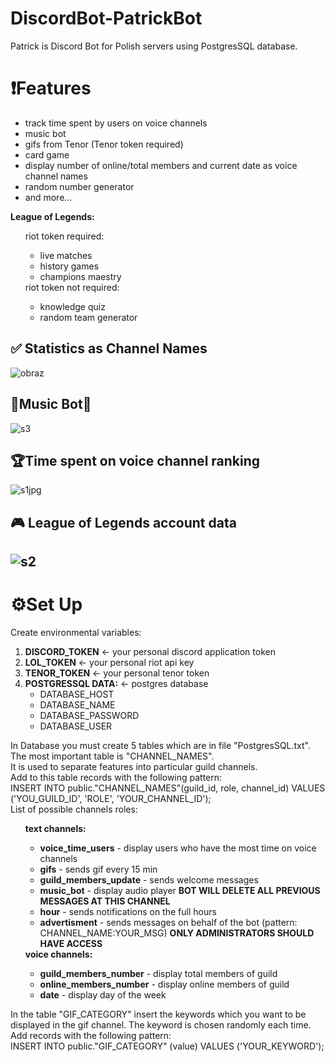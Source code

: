 # DiscordBot-PatrickBot

Patrick is Discord Bot for Polish servers using PostgresSQL database.

<h1>❗Features</h1>
<ul>
  <li> track time spent by users on voice channels </li>
  <li> music bot </li>
  <li> gifs from Tenor (Tenor token required) </li>
  <li> card game </li>
  <li> display number of online/total members and current date as voice channel names</li>
  <li> random number generator </li>
  <li> and more... </li>
</ul>  
 <b> League of Legends: </b>
 <ul>
 riot token required:
    <ul>
      <li> live matches </li>
      <li> history games </li>
      <li> champions maestry </li>  
     </ul>
 riot token not required:
   <ul>
      <li> knowledge quiz </li>
      <li> random team generator </li>
   </ul>
 </ul>

 
<h2>✅ Statistics as Channel Names </h2>
  
![obraz](https://user-images.githubusercontent.com/71319403/162089267-e20ed7da-df24-4235-89c6-c09a62b391c2.png)


 <h2>🎵Music Bot🎵</h2> 
 
![s3](https://user-images.githubusercontent.com/71319403/162534333-a803f0fd-8949-4683-a131-c9ca4e4aaed1.jpg)


<h2>🏆Time spent on voice channel ranking </h2>

![s1jpg](https://user-images.githubusercontent.com/71319403/162534096-d0ce6f7c-1cd0-4ca2-b4fd-11da8a99cecb.jpg)


<h2>🎮 League of Legends account data <h2> 
  

![s2](https://user-images.githubusercontent.com/71319403/162534105-10f85350-e1b9-4768-a2b1-a5217f217e10.jpg)



<h1>⚙️Set Up</h1>
Create environmental variables:
<ol>
  <li>
      <b>DISCORD_TOKEN</b> <- your personal discord application token
  </li>
  <li>
       <b>LOL_TOKEN</b> <- your personal riot api key 
  </li>
  <li>
       <b>TENOR_TOKEN</b> <- your personal tenor token
  </li>
  <li>
  <b>POSTGRESSQL DATA:</b> <- postgres database  
    <ul> 
      <li> DATABASE_HOST    </li>
      <li> DATABASE_NAME    </li>
      <li> DATABASE_PASSWORD</li>
      <li> DATABASE_USER    </li> 
    </ul>
  </li>
</ol>
  In Database you must create 5 tables which are in file "PostgresSQL.txt". 
  The most important table is "CHANNEL_NAMES". <br/>
  It is used to separate features into particular guild channels. <br/>
  Add to this table records with the following pattern: <br/>
  INSERT INTO public."CHANNEL_NAMES"(guild_id, role, channel_id) VALUES ('YOU_GUILD_ID', 'ROLE', 'YOUR_CHANNEL_ID');<br/>
  List of possible channels roles:
  <ul>
  <b>text channels:</b>
    <ul>
      <li><b>voice_time_users</b> - display users who have the most time on voice channels </li>
      <li><b>gifs</b> - sends gif every 15 min </li>
      <li><b>guild_members_update</b> - sends welcome messages </li>
      <li><b>music_bot</b> - display audio player <b>BOT WILL DELETE ALL PREVIOUS MESSAGES AT THIS CHANNEL </b>  </li>  
      <li><b>hour</b> - sends notifications on the full hours  </li>  
      <li><b>advertisment</b> - sends messages on behalf of the bot (pattern: CHANNEL_NAME:YOUR_MSG) <b> ONLY ADMINISTRATORS SHOULD HAVE ACCESS </b></li>
   </ul>
  <b>voice channels:</b>
    <ul>
      <li><b>guild_members_number</b> -  display total members of guild </li>  
      <li><b>online_members_number</b> - display online members of guild </li>
      <li><b>date</b> - display day of the week </li>
    </ul>
  </ul>
    
  
  In the table "GIF_CATEGORY" insert the keywords which you want to be displayed in the gif channel. 
  The keyword is chosen randomly each time. <br/>
  Add records with the following pattern: <br/>
  INSERT INTO public."GIF_CATEGORY" (value) VALUES ('YOUR_KEYWORD');



